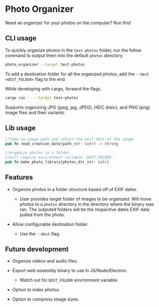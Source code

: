 # Photo Organizer

Need an organizer for your photos on the computer? Run this!

## CLI usage

To quickly organize photos in the `test-photos` folder, run the follow command to output them into the default `photos` directory.

```bash
photo_organizer --target test-photos
```

To add a destination folder for all the organized photos, add the `--dest <DEST_FOLDER>` flag to the end.

While developing with cargo, forward the flags.

```bash
cargo run -- --target test-photos
```

Supports organizing JPG (jpeg, jpg, JPEG), HEIC (heic), and PNG (png) image files and their variants.

## Lib usage

```rust
//Take an image path and return the exif date of the image
pub fn read_creation_date(path_str: &str) -> String

//organize photos in a folder.
//will require environment variable `DEST_FOLDER`
pub fn make_photo_library(photos_dir_str: &str)
```

## Features

- Organize photos in a folder structure based off of EXIF dates.

  - User provides target folder of images to be organized. Will move photos to a `photos` directory in the directory where the binary was ran. The outputed folders will be the respective dates EXIF data pulled from the photo.

- Allow configurable destination folder.

  - Use the `--dest` flag.

## Future development

- Organize videos and audio files.
- Export web assembly binary to use in JS/Node/Electron.

  - Watch out for `DEST_FOLDER` environment variable.

- Option to index photos.
- Option to compress image sizes.
